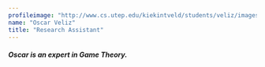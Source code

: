 ```yaml
---
profileimage: "http://www.cs.utep.edu/kiekintveld/students/veliz/images/library.jpg"
name: "Oscar Veliz"
title: "Research Assistant"
---
```


#### *Oscar is an expert in Game Theory.*
